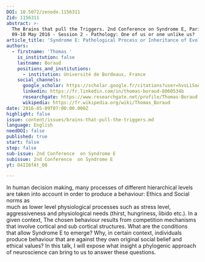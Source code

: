 ```yaml
---
DOI: 10.5072/zenodo.1156311
Zid: 1156311
abstract: >-
  The Brains that pull the Triggers. 2nd Conference on Syndrome E, Paris IAS,
  09-10 May 2016 - Session 2 - Pathology: One of us or one unlike us?
article_title: 'Syndrome E: Pathological Process or Inheritance of Evolution?'
authors:
  - firstname: 'Thomas '
    is_institution: false
    lastname: Boraud
    positions_and_institutions:
      - institution: Université de Bordeaux, France
    social_channels:
      google_scholar: https://scholar.google.fr/citations?user=hvsLiSoAAAAJ&hl=fr
      linkedin: https://fr.linkedin.com/in/thomas-boraud-8060534b
      researchgate: https://www.researchgate.net/profile/Thomas-Boraud
      wikipedia: https://fr.wikipedia.org/wiki/Thomas_Boraud
date: 2016-05-09T07:00:00.000Z
highlight: false
issue: content/issues/brains-that-pull-the-triggers.md
language: English
needDOI: false
published: true
start: false
stop: false
sub-issue: 2nd Conference  on Syndrome E
subissue: 2nd Conference  on Syndrome E
yt: D4II6fAt_00

---
```


In human decision making, many processes of different hierarchical levels are taken into account in order to produce a behaviour: Ethics and Social norms as  
much as lower level physiological processes such as stress level, aggressiveness and physiological needs (thirst, hungriness, libido etc.). In a given context, The chosen behaviour results from competition mechanisms that involve cortical and sub cortical structures. What are the conditions that allow Syndrome E to emerge? Why, in certain context, individuals produce behaviour that are against they own original social belief and ethical values? In this talk, I will expose what insight a phylogenic approach of neuroscience can bring to us to answer these questions.

<Youtube yt="D4II6fAt_00" caption="Syndrome E: Pathological Process or Inheritance of Evolution?" start="false" stop="false"></Youtube>